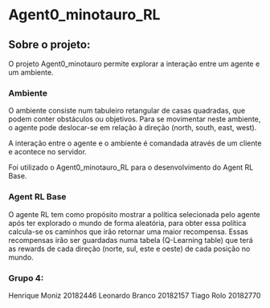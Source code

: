 # Agent0_minotauro_RL

## Sobre o projeto:

O projeto Agent0_minotauro permite explorar a interação entre um agente e um ambiente.

### Ambiente

O ambiente consiste num tabuleiro retangular de casas quadradas, que podem conter obstáculos ou objetivos. Para se movimentar neste ambiente, o agente pode deslocar-se em relação à direção (north, south, east, west).

A interação entre o agente e o ambiente é comandada através de um cliente e acontece no servidor.

Foi utilizado o Agent0_minotauro_RL para o desenvolvimento do Agent RL Base.

### Agent RL Base

O agente RL tem como propósito mostrar a política selecionada pelo agente após ter explorado o mundo de forma aleatória, para obter essa política calcula-se  os caminhos que irão retornar uma maior recompensa. Essas recompensas irão ser guardadas numa tabela (Q-Learning table) que terá as rewards de cada direção (norte, sul, este e oeste) de cada posição no mundo. 

### Grupo 4:
 
 Henrique Moniz 20182446
 Leonardo Branco 20182157
 Tiago Rolo 20182770
